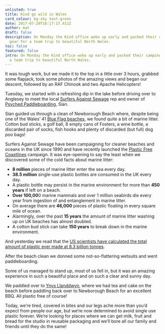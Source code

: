 ```yaml
---
unlisted: true
title: Kind go wild in Wales
card_colour: bg-sky text-green
date: 2017-07-20T16:17:17.411Z
author: mat
draft: false
description: On Monday the Kind office woke up early and packed their camping
  gear for a team trip to beautiful North Wales.
toc: false
featured: false
intro: On Monday the Kind office woke up early and packed their camping gear for
  a team trip to beautiful North Wales.
---
```

It was tough work, but we made it to the top in a little over 3 hours, grabbed some flapjack, took some photos of the amazing views and began our descent, followed by an RAF Chinook and two Apache Helicopters!

Tuesday, we started with a refreshing dip in the lake before driving over to Anglesey to meet the local [Surfers Against Sewage](https://www.sas.org.uk/) rep and owner of [Psyched Paddleboarding](https://www.psychedpaddleboarding.com/), Sian.

Sian guided us through a clean of Newborough Beach where, despite being one of the Wales’ 41 [Blue Flag beaches](https://www.blueflag.global/), we found quite a bit of marine litter. Cotton bud sticks, a golf ball, 8 empty cans of Fosters, a wine bottle, a discarded pair of socks, fish hooks and plenty of discarded (but full) dog poo bags!

Surfers Against Sewage have been campaigning for cleaner beaches and oceans in the UK since 1990 and have recently launched the [Plastic Free Coastlines](https://www.sas.org.uk/plastic-pollution) campaign. It was eye-opening to say the least when we discovered some of the cold facts about marine litter:

* **8 million** pieces of marine litter enter the sea every day.
* **38.5 million** single-use plastic bottles are consumed in the UK every day.
* A plastic bottle may persist in the marine environment for more than **450 years** if left on a beach.
* **Over 100,00**0 marine mammals and over 1 million seabirds die every year from ingestion of and entanglement in marine litter.
* On average there are **46,000** pieces of plastic floating in every square mile of ocean.
* Alarmingly, over the past **15 years** the amount of marine litter washing up on UK beaches has almost doubled.
* A cotton bud stick can take **150 years** to break down in the marine environment.

And yesterday we read that the [US scientists have calculated the total amount of plastic ever made at 8.3 billion tonnes](https://www.bbc.co.uk/news/science-environment-40654915).

After the beach clean we donned some not-so-flattering wetsuits and went paddleboarding.

Some of us managed to stand up, most of us fell in, but it was an amazing experience in such a beautiful place and on such a clear and sunny day.

We paddled over to [Ynys Llanddwyn](https://www.visitbritain.com/en/en/ynys-llanddwyn-place-pilgrimage-welsh-lovers), where we had tea and cake on the beach before paddling back over to Newborough Beach for an excellent BBQ. All plastic free of course!

Today, we’re tired, covered in bites and our legs ache more than you’d expect from people our age, but we’re now determined to avoid single use plastic forever. We’re looking for places where we can get milk, fruit and bread for the studio in reusable packaging and we’ll bore all our family and friends until they do the same!
